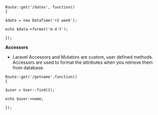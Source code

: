 ```
Route::get('/dates', function()
{    

$date = new DataTime('+1 week');

echo $data->format('m-d-Y');

});
```

**Accessors**

- Laravel Accessors and Mutators are custom, user defined methods. Accessors are used to format the attributes when you retrieve them from database.

```
Route::get('/getname',function()
{

$user = User::find(1);

echo $user->name;

});